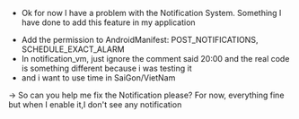 - Ok for now I have a problem with the Notification System. Something I have done to add this feature in my application

* Add the permission to AndroidManifest: POST_NOTIFICATIONS, SCHEDULE_EXACT_ALARM
* In notification_vm, just ignore the comment said 20:00 and the real code is something different because i was testing it
* and i want to use time in SaiGon/VietNam

-> So can you help me fix the Notification please? For now, everything fine but when I enable it,I don't see any notification
